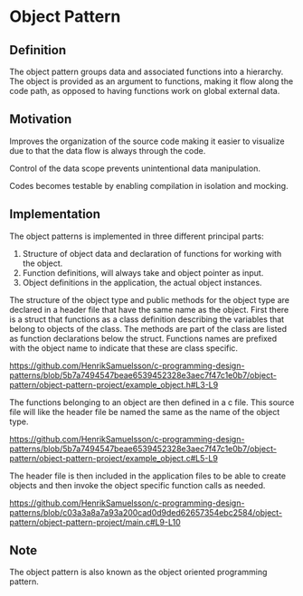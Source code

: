# Object Pattern

## Definition

The object pattern groups data and associated functions into a hierarchy. The object is provided as an argument to functions, making it flow along the code path, as opposed to having functions work on global external data.

## Motivation

Improves the organization of the source code making it easier to visualize due to that the data flow is always through the code.

Control of the data scope prevents unintentional data manipulation.

Codes becomes testable by enabling compilation in isolation and mocking.

## Implementation

The object patterns is implemented in three different principal parts:

1. Structure of object data and declaration of functions for working with the object.
2. Function definitions, will always take and object pointer as input.
3. Object definitions in the application, the actual object instances.

The structure of the object type and public methods for the object type are declared in a header file that have the same name as the object. First there is a struct that functions as a class definition describing the variables that belong to objects of the class. The methods are part of the class are listed as function declarations below the struct. Functions names are prefixed with the object name to indicate that these are class specific.

<https://github.com/HenrikSamuelsson/c-programming-design-patterns/blob/5b7a7494547beae6539452328e3aec7f47c1e0b7/object-pattern/object-pattern-project/example_object.h#L3-L9>

The functions belonging to an object are then defined in a c file. This source file will like the header file be named the same as the name of the object type.

<https://github.com/HenrikSamuelsson/c-programming-design-patterns/blob/5b7a7494547beae6539452328e3aec7f47c1e0b7/object-pattern/object-pattern-project/example_object.c#L5-L9>

The header file is then included in the application files to be able to create objects and then invoke the object specific function calls as needed.

<https://github.com/HenrikSamuelsson/c-programming-design-patterns/blob/c03a3a8a7a93a200cad0d9ded62657354ebc2584/object-pattern/object-pattern-project/main.c#L9-L10>

## Note

The object pattern is also known as the object oriented programming pattern.
